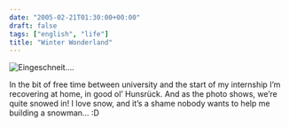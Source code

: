 ```yaml
---
date: "2005-02-21T01:30:00+00:00"
draft: false
tags: ["english", "life"]
title: "Winter Wonderland"
---
```

![Eingeschneit....](http://chillu.com/assets/blog_winter.jpg "Eingeschneit....")

In the bit of free time between university and the start of my
internship I’m recovering at home, in good ol’ Hunsrück. And as the
photo shows, we’re quite snowed in! I love snow, and it’s a shame
nobody wants to help me building a snowman… :D



